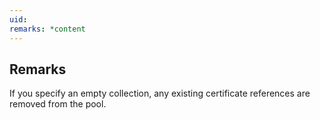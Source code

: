 ```yaml
---
uid: 
remarks: *content
---
```

## Remarks  
 If you specify an empty collection, any existing certificate             references are removed from the pool.